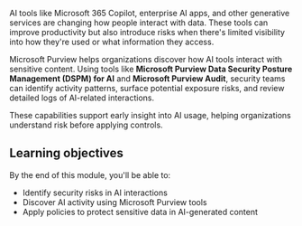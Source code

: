 AI tools like Microsoft 365 Copilot, enterprise AI apps, and other generative services are changing how people interact with data. These tools can improve productivity but also introduce risks when there's limited visibility into how they're used or what information they access.

Microsoft Purview helps organizations discover how AI tools interact with sensitive content. Using tools like **Microsoft Purview Data Security Posture Management (DSPM) for AI** and **Microsoft Purview Audit**, security teams can identify activity patterns, surface potential exposure risks, and review detailed logs of AI-related interactions.

These capabilities support early insight into AI usage, helping organizations understand risk before applying controls.

## Learning objectives

By the end of this module, you'll be able to:

- Identify security risks in AI interactions
- Discover AI activity using Microsoft Purview tools
- Apply policies to protect sensitive data in AI-generated content
